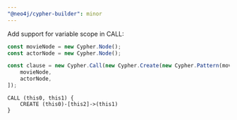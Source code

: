 ```yaml
---
"@neo4j/cypher-builder": minor
---
```


Add support for variable scope in CALL:

```js
const movieNode = new Cypher.Node();
const actorNode = new Cypher.Node();

const clause = new Cypher.Call(new Cypher.Create(new Cypher.Pattern(movieNode).related().to(actorNode)), [
    movieNode,
    actorNode,
]);
```

```cypher
CALL (this0, this1) {
    CREATE (this0)-[this2]->(this1)
}
```
